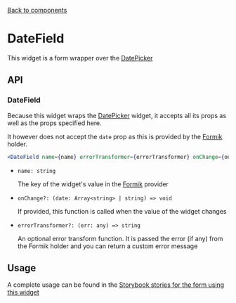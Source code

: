 [Back to components](../README.md#form)

# DateField

This widget is a form wrapper over the [DatePicker](date-picker.md)

## API

### DateField

Because this widget wraps the [DatePicker](date-picker.md) widget, it accepts all its props as well
as the props specified here.

It however does not accept the `date` prop as this is provided by the 
[Formik](https://jaredpalmer.com/formik/) holder.

```jsx
<DateField name={name} errorTransformer={errorTransformer} onChange={onChange} />
```

-   `name: string`

    The key of the widget's value in the [Formik](https://jaredpalmer.com/formik/) provider
    
-   `onChange?: (date: Array<string> | string) => void`

    If provided, this function is called when the value of the widget changes

-   `errorTransformer?: (err: any) => string`

    An optional error transform function. It is passed the error (if any) from the Formik holder 
    and you can return a custom error message

## Usage

A complete usage can be found in the [Storybook stories for the form using this widget](../src/form/index.stories.tsx)
